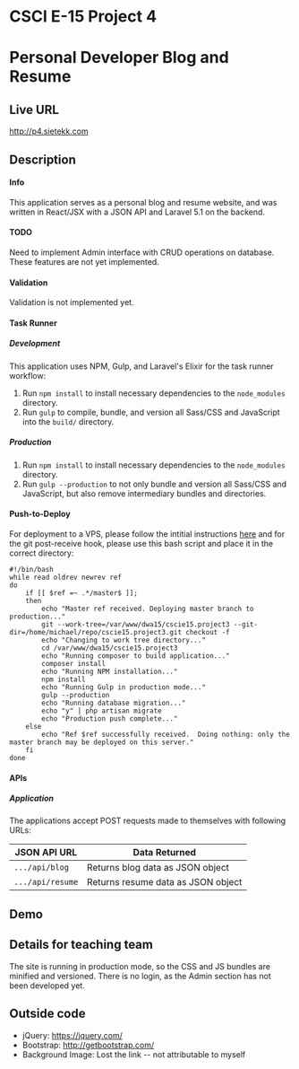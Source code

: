 # CSCI E-15 Project 4
# Personal Developer Blog and Resume

## Live URL
<http://p4.sietekk.com>

## Description
#### Info
This application serves as a personal blog and resume website, and was written in React/JSX with a JSON API and Laravel 5.1 on the backend.

#### TODO
Need to implement Admin interface with CRUD operations on database. These features are not yet implemented.

#### Validation
Validation is not implemented yet.

#### Task Runner
##### Development
This application uses NPM, Gulp, and Laravel's Elixir for the task runner workflow:

1. Run `npm install` to install necessary dependencies to the `node_modules` directory.
2. Run `gulp` to compile, bundle, and version all Sass/CSS and JavaScript into the `build/` directory.

##### Production
1. Run `npm install` to install necessary dependencies to the `node_modules` directory.
2. Run `gulp --production` to not only bundle and version all Sass/CSS and JavaScript, but also remove intermediary bundles and directories.

#### Push-to-Deploy
For deployment to a VPS, please follow the intitial instructions [here](https://www.digitalocean.com/community/tutorials/how-to-set-up-automatic-deployment-with-git-with-a-vps) and for the git post-receive hook, please use this bash script and place it in the correct directory:
```
#!/bin/bash
while read oldrev newrev ref
do
    if [[ $ref =~ .*/master$ ]];
    then
        echo "Master ref received. Deploying master branch to production..."
        git --work-tree=/var/www/dwa15/cscie15.project3 --git-dir=/home/michael/repo/cscie15.project3.git checkout -f
        echo "Changing to work tree directory..."
        cd /var/www/dwa15/cscie15.project3
        echo "Running composer to build application..."
        composer install
        echo "Running NPM installation..."
        npm install
        echo "Running Gulp in production mode..."
        gulp --production
        echo "Running database migration..."
        echo "y" | php artisan migrate
        echo "Production push complete..."
    else
        echo "Ref $ref successfully received.  Doing nothing: only the master branch may be deployed on this server."
    fi
done
```

#### APIs
##### Application
The applications accept POST requests made to themselves with following URLs:

| JSON API URL               |  Data Returned                                                             |
| -------------------------- | -------------------------------------------------------------------------- |
| `.../api/blog`             |  Returns blog data as JSON object                                          |
| `.../api/resume`           |  Returns resume data as JSON object                                        |

## Demo

## Details for teaching team
The site is running in production mode, so the CSS and JS bundles are minified and versioned. There is no login, as the Admin section has not been developed yet.

## Outside code
* jQuery: <https://jquery.com/>
* Bootstrap: <http://getbootstrap.com/>
* Background Image: Lost the link -- not attributable to myself

